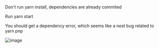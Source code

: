 Don't run yarn install, dependencies are already commited

Run yarn start

You should get a dependency error, which seems like a nest bug related to yarn pnp

![image](https://user-images.githubusercontent.com/13325346/132875141-861ce3bc-af41-4580-97b5-e9b601171c69.png)
